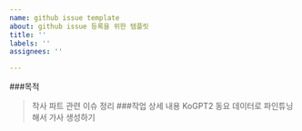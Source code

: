 ```yaml
---
name: github issue template
about: github issue 등록을 위한 템플릿
title: ''
labels: ''
assignees: ''

---
```


###목적
> 작사 파트 관련 이슈 정리
###작업 상세 내용
> KoGPT2 동요 데이터로 파인튜닝해서 가사 생성하기
